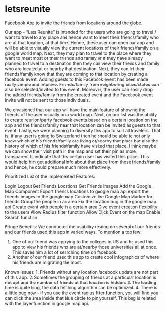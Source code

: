 letsreunite
===========

Facebook App to invite the friends from locations around the globe.

Our app - “Lets Reunite” is intended for the users who are going to travel / want to travel to any place and hence want to meet their friends/family who are at that location, at that time. Hence, these user can open our app and will be able to visually view the current locations of their friends/family on a google world map. Next, they may plan to travel to the place where they want to meet most of their friends and family or if they have already planned to travel to a destination then they can view their friends and family who are located at or nearby that destination. Next, they can let their friends/family know that they are coming to that location by creating a facebook event. Adding guests to this Facebook event has been made really simple and intuitive. Friends/family from neighboring cities/states can also be selected/invited to this event. Moreover, the user can easily drop the added friends/family from the created event and the Facebook event invite will not be sent to those individuals.

We envisioned that our app will have the main feature of showing the friends of the user visually on a world map. Next, on our list was the ability to create reunion/party facebook events based on a certain location on the app and the friends/family near that location can be invited as guests to that event. Lastly, we were planning to diversify this app to suit all travelers. That is, if any user is going to Switzerland then he should be able to not only know which of his friends/family are living at/nearby that place but also the history of which of his friends/family have visited that place. I think maybe we can show their visit path in the map and set their pin as more transparent to indicate that this certain user has visited this place. This would help him get additional info about that place from those friends/family and hence, he could prepare much more effectively.

Prioritized List of the implemented Features:

Login
Logout
Get Friends Locations
Get Friends Images
Add the Google Map Component
Export friends locations to google map api
export the friends images to the google map
Customize the Google Map Marker for friends
Group the people in an area
Fix the location bug in the google map api
Create event with people in a certain area
Give event creation flexibility to the users
Allow Radius filter function
Allow Click Event on the map
Enable Search function

Fringe Benefits:
We conducted the usability testing on several of our friends and our friends used this app in varied ways. To mention a top few:
1. One of our friend was applying to the colleges in US and he used this app to view his friends who are at/nearby those universities all at once. This saved him a lot of searching time on facebook.
2. Another of our friend used this app to create cool infographics of where his friends are migrating the most.



Known Issues:
      1.  Friends without any location facebook update are not part of this app.
      2.  Sometimes the grouping of friends at a particular location is not apt and the number of friends at that location is hidden.
      3.  The loading time is quite long, the data fetching algorithm can be optimized.
      4.  There is a little bug now - if you use the event radius filter function, you will find you can click the area inside that blue circle to pin yourself. This bug is related with the layer function in google map api.


